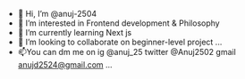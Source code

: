 - 👋 Hi, I’m @anuj-2504
- 👀 I’m interested in Frontend development & Philosophy
- 🌱 I’m currently learning Next js
- 💞️ I’m looking to collaborate on beginner-level project ...
- 📫You can dm me on ig @anuj_25 twitter @Anuj2502 gmail anujd2524@gmail.com ...

<!---
anuj-2504/anuj-2504 is a ✨ special ✨ repository because its `README.md` (this file) appears on your GitHub profile.
You can click the Preview link to take a look at your changes.
--->
